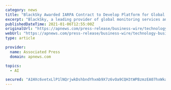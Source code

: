 ```yaml
---
category: news
title: "BlackSky Awarded IARPA Contract to Develop Platform for Global Construction Monitoring Using Next Generation Artificial Intelligence"
excerpt: "BlackSky, a leading provider of global monitoring services and geospatial insights, today announced an award from the Intelligence Advanced Research Projects Activity (IARPA) for a multi-phase, multi-year research contract."
publishedDateTime: 2021-01-06T12:55:00Z
originalUrl: "https://apnews.com/press-release/business-wire/technology-business-corporate-news-north-america-products-and-services-595308275b3c4387affa4b191ff855d4"
webUrl: "https://apnews.com/press-release/business-wire/technology-business-corporate-news-north-america-products-and-services-595308275b3c4387affa4b191ff855d4"
type: article

provider:
  name: Associated Press
  domain: apnews.com

topics:
  - AI

secured: "A1HXc6vetxLlP1lNQrjwkDshbndYhxmb9X7z6vOa9CQH3tWPBzmzEA07hxWkayfGvBTf6E3o8BR/XhwA46FinWcH6n+5bwu4hOuJ+AhvsaDXvGYAdPeuoinXLu8WnKXtV7kywjvXnKyyu8/ZzTEVZPoLbZdaCOf7F4GRzjTpa+ANS9rFVp4ygNgDkeOYRMzFqX8E/Uzbu3hftV8yzvNegGLrWeQ/Cjx/CWDqqcXg/OWVJ7mJTG+otHiKGlaMCz3jJzbeAbJbfwzkalHMhQAvoZL7N54HiQyDQlnz6+e9mr2Q7TKF6LHhzW2QPkphv0vmdoX4r/rT4q9bsuAg+tTlO1U7KpBg/SGyV+c95SmqOPI=;hqSFt5F872cbH9xaiVTYNQ=="
---
```



